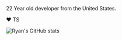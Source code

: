 22 Year old developer from the United States.

❤️ TS

![Ryan's GitHub stats](https://github-readme-stats.vercel.app/api?username=Neohertz&show_icons=true&theme=gruvbox)
